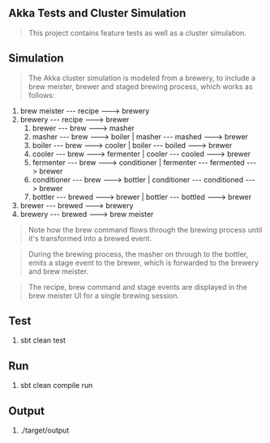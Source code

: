 Akka Tests and Cluster Simulation
---------------------------------
>This project contains feature tests as well as a cluster simulation.

Simulation
----------
>The Akka cluster simulation is modeled from a brewery, to include a brew meister, brewer and staged brewing process,
which works as follows:

1. brew meister --- recipe ---> brewery
2. brewery --- recipe ---> brewer
    1. brewer --- brew ---> masher
    2. masher --- brew ---> boiler  | masher --- mashed ---> brewer
    3. boiler --- brew ---> cooler  | boiler --- boiled ---> brewer
    4. cooler --- brew ---> fermenter   | cooler --- cooled ---> brewer
    5. fermenter --- brew ---> conditioner  | fermenter --- fermented ---> brewer
    6. conditioner --- brew ---> bottler    | conditioner --- conditioned ---> brewer
    7. bottler --- brewed ---> brewer   | bottler --- bottled ---> brewer
3. brewer --- brewed ---> brewery
4. brewery --- brewed ---> brew meister

>Note how the brew command flows through the brewing process until it's transformed into a brewed event.
 
>During the brewing process, the masher on through to the bottler, emits a stage event to the brewer, which is
forwarded to the brewery and brew meister.

>The recipe, brew command and stage events are displayed in the brew meister UI for a single brewing session.

Test
----
1. sbt clean test

Run
---
1. sbt clean compile run

Output
------
1. ./target/output
